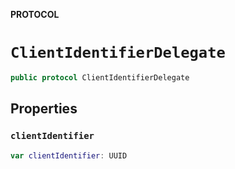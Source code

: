 **PROTOCOL**

# `ClientIdentifierDelegate`

```swift
public protocol ClientIdentifierDelegate
```

## Properties
### `clientIdentifier`

```swift
var clientIdentifier: UUID
```
